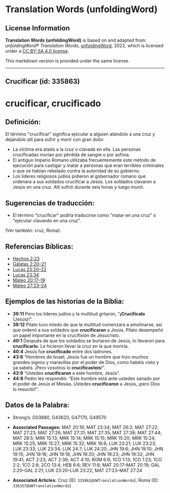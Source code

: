 # Translation Words (unfoldingWord)

## License Information

**Translation Words (unfoldingWord)** is based on and adapted from: _unfoldingWord® Translation Words_, [unfoldingWord](https://unfoldingword.org/utw), 2022, which is licensed under a [CC BY-SA 4.0 license](https://creativecommons.org/licenses/by-sa/4.0/legalcode.en).

This markdown version is provided under the same license.



--------------------------------

## Crucificar (id: 335863)

crucificar, crucificado
=======================

Definición:
-----------

El término "crucificar" significa ejecutar a alguien atándolo a una cruz y dejándolo allí para sufrir y morir con gran dolor.

* La víctima era atada a la cruz o clavada en ella. Las personas crucificadas morían por pérdida de sangre o por asfixia.
* El antiguo Imperio Romano utilizaba frecuentemente este método de ejecución para castigar y matar a personas que eran terribles criminales o que se habían rebelado contra la autoridad de su gobierno.
* Los líderes religiosos judíos pidieron al gobernador romano que ordenara a sus soldados crucificar a Jesús. Los soldados clavaron a Jesús en una cruz. Allí sufrió durante seis horas y luego murió.

Sugerencias de traducción:
--------------------------

* El término "crucificar" podría traducirse como "matar en una cruz" o "ejecutar clavando en una cruz".

(Ver también: cruz, Roma).

Referencias Bíblicas:
---------------------

* [Hechos 2:23](https://ref.ly/Acts2:23)
* [Gálatas 2:20–21](https://ref.ly/Gal2:20-Gal2:21)
* [Lucas 23:20–22](https://ref.ly/Luke23:20-Luke23:22)
* [Lucas 23:34](https://ref.ly/Luke23:34)
* [Mateo 20:17–19](https://ref.ly/Matt20:17-Matt20:19)
* [Mateo 27:23–24](https://ref.ly/Matt27:23-Matt27:24)

Ejemplos de las historias de la Biblia:
---------------------------------------

* **39:11** Pero los líderes judíos y la multitud gritaron, “**¡Crucifícalo** (Jesús)!”.
* **39:12** Pilato tuvo miedo de que la multitud comenzara a amotinarse, así que ordenó a sus soldados que **crucificaran** a Jesús. Pilato desempeñó un papel importante en la crucifixión de Jesucristo.
* **40:1** Después de que los soldados se burlaron de Jesús, lo llevaron para **crucificarlo**. Le hicieron llevar la cruz en la que moriría.
* **40:4** Jesús fue **crucificado** entre dos ladrones.
* **43:6** “Hombres de Israel, Jesús fue un hombre que hizo muchos grandes signos y maravillas por el poder de Dios, como habéis visto y ya sabéis. ¡Pero vosotros lo **crucificasteis**!”.
* **43:9** “Ustedes **crucificaron** a este hombre, Jesús”.
* **44:8** Pedro les respondió: “Este hombre está ante ustedes sanado por el poder de Jesús el Mesías. Ustedes **crucificaron** a Jesús, ¡pero Dios lo resucitó!”.

Datos de la Palabra:
--------------------

* Strong’s: G03880, G43620, G47170, G49570

* **Associated Passages:** MAT 20:19; MAT 23:34; MAT 26:2; MAT 27:22; MAT 27:23; MAT 27:26; MAT 27:31; MAT 27:35; MAT 27:38; MAT 27:44; MAT 28:5; MRK 15:13; MRK 15:14; MRK 15:15; MRK 15:20; MRK 15:24; MRK 15:25; MRK 15:27; MRK 15:32; MRK 16:6; LUK 23:21; LUK 23:23; LUK 23:33; LUK 23:34; LUK 24:7; LUK 24:20; JHN 19:6; JHN 19:10; JHN 19:15; JHN 19:16; JHN 19:18; JHN 19:20; JHN 19:23; JHN 19:32; JHN 19:41; ACT 2:23; ACT 2:36; ACT 4:10; ROM 6:6; 1CO 1:13; 1CO 1:23; 1CO 2:2; 1CO 2:8; 2CO 13:4; HEB 6:6; REV 11:8; MAT 20:17–MAT 20:19; GAL 2:20–GAL 2:21; LUK 23:20–LUK 23:22; MAT 27:23–MAT 27:24
* **Associated Articles:** Cruz (ID: `335861@UWTranslationWords`); Roma (ID: `336357@UWTranslationWords`)

